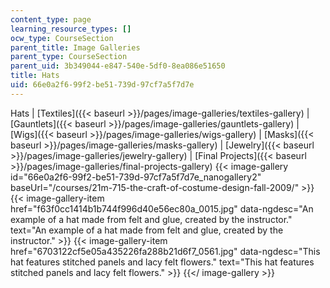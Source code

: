 ```yaml
---
content_type: page
learning_resource_types: []
ocw_type: CourseSection
parent_title: Image Galleries
parent_type: CourseSection
parent_uid: 3b349044-e847-540e-5df0-8ea086e51650
title: Hats
uid: 66e0a2f6-99f2-be51-739d-97cf7a5f7d7e
---
```


Hats | [Textiles]({{< baseurl >}}/pages/image-galleries/textiles-gallery) | [Gauntlets]({{< baseurl >}}/pages/image-galleries/gauntlets-gallery) | [Wigs]({{< baseurl >}}/pages/image-galleries/wigs-gallery) | [Masks]({{< baseurl >}}/pages/image-galleries/masks-gallery) | [Jewelry]({{< baseurl >}}/pages/image-galleries/jewelry-gallery) | [Final Projects]({{< baseurl >}}/pages/image-galleries/final-projects-gallery)
{{< image-gallery id="66e0a2f6-99f2-be51-739d-97cf7a5f7d7e_nanogallery2" baseUrl="/courses/21m-715-the-craft-of-costume-design-fall-2009/" >}}
{{< image-gallery-item href="f63f0cc1414b1b744f996d40e56ec80a_0015.jpg" data-ngdesc="An example of a hat made from felt and glue, created by the instructor." text="An example of a hat made from felt and glue, created by the instructor." >}}
{{< image-gallery-item href="6703122cf5e05a435226fa288b21d6f7_0561.jpg" data-ngdesc="This hat features stitched panels and lacy felt flowers." text="This hat features stitched panels and lacy felt flowers." >}}
{{</ image-gallery >}}